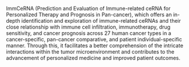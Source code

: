 ImmCeRNA (Prediction and Evaluation of Immune-related ceRNA for Personalized Therapy and Prognosis in Pan-cancer), which offers an in-depth identification and exploration of immune-related ceRNAs and their close relationship with immune cell infiltration, immunotherapy, drug sensitivity, and cancer prognosis across 27 human cancer types in a cancer-specific, pan-cancer comparative, and patient individual-specific manner. Through this, it facilitates a better comprehension of the intricate interactions within the tumor microenvironment and contributes to the advancement of personalized medicine and improved patient outcomes.
